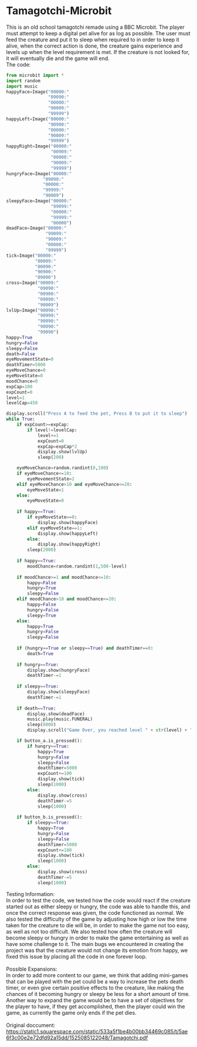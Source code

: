# Tamagotchi-Microbit
This is an old school tamagotchi remade using a BBC Microbit. The player must attempt to keep a digital pet alive for as log as possible. The user must feed the creature and put it to sleep when required to in order to keep it alive, when the correct action is done, the creature gains experience and levels up when the level requirement is met. If the creature is not looked for, it will eventually die and the game will end.<br> 
The code:                     
```python
from microbit import *
import random
import music
happyFace=Image("00000:"
                "09090:"
                "00000:"
                "90009:"
                "99999")
happyLeft=Image("00000:"
                "90900:"
                "00000:"
                "90009:"
                "99999")
happyRight=Image("00000:"
                 "00909:"
                 "00000:"
                 "90009:"
                 "99999")
hungryFace=Image("00000:"
              "09090:"
              "00000:"
              "99999:"
              "90009")
sleepyFace=Image("00000:"
                 "99099:"
                 "00000:"
                 "99999:"
                 "00000")
deadFace=Image("00000:"
               "99099:"
               "90009:"
               "00000:"
               "99999")
tick=Image("00000:"
           "00009:"
           "00090:"
           "90900:"
           "09000")
cross=Image("90009:"
            "09090:"
            "00900:"
            "09090:"
            "90009")
lvlUp=Image("90090:"
            "90999:"
            "90090:"
            "90090:"
            "99090")
happy=True
hungry=False
sleepy=False
death=False
eyeMovementState=0
deathTimer=5000
eyeMoveChance=0
eyeMoveState=0
moodChance=0
expCap=100
expCount=0
level=1
levelCap=450

display.scroll("Press A to feed the pet, Press B to put it to sleep")
while True:
    if expCount>=expCap:
        if level!=levelCap:
            level+=1
            expCount=0
            expCap=expCap*2
            display.show(lvlUp)
            sleep(200)

    eyeMoveChance=random.randint(0,100)
    if eyeMoveChance<=10:
        eyeMovementState=2
    elif eyeMoveChance>10 and eyeMoveChance<=20:
        eyeMoveState=1
    else:
        eyeMoveState=0
    
    if happy==True:
        if eyeMoveState==0:
            display.show(happyFace)
        elif eyeMoveState==1:
            display.show(happyLeft)
        else:
            display.show(happyRight)
        sleep(2000)
    
    if happy==True:
        moodChance=random.randint(1,500-level)
    
    if moodChance>=1 and moodChance<=10:
        happy=False
        hungry=True
        sleepy=False
    elif moodChance>10 and moodChance<=20:
        happy=False
        hungry=False
        sleepy=True
    else:
        happy=True
        hungry=False
        sleepy=False
    
    if (hungry==True or sleepy==True) and deathTimer==0:
        death=True
    
    if hungry==True:
        display.show(hungryFace)
        deathTimer-=1
    
    if sleepy==True:
        display.show(sleepyFace)
        deathTimer-=1
    
    if death==True:
        display.show(deadFace)
        music.play(music.FUNERAL)
        sleep(8000)
        display.scroll("Game Over, you reached level " + str(level) + ", you were unable to care for your pet")

    if button_a.is_pressed():
        if hungry==True:
            happy=True
            hungry=False
            sleepy=False
            deathTimer=5000
            expCount+=100
            display.show(tick)
            sleep(1000)
        else:
            display.show(cross)
            deathTimer-=5
            sleep(1000)
    
    if button_b.is_pressed():
        if sleepy==True:
            happy=True
            hungry=False
            sleepy=False
            deathTimer=5000
            expCount+=100
            display.show(tick)
            sleep(1000)
        else:
            display.show(cross)
            deathTimer-=5
            sleep(1000)

```
Testing Information:<br>
In order to test the code, we tested how the code would react if the creature started out as either sleepy or hungry, the code was able to handle this, and once the correct response was given, the code functioned as normal. We also tested the difficulty of the game by adjusting how high or low the time taken for the creature to die will be, in order to make the game not too easy, as well as not too difficult. We also tested how often the creature will become sleepy or hungry in order to make the game entertaining as well as have some challenge to it. The main bugs we encountered in creating the project was that the creature would not change its emotion from happy, we fixed this issue by placing all the code in one forever loop.<br><br>
Possible Expansions:<br>
In order to add more content to our game, we think that adding mini-games that can be played with the pet could be a way to increase the pets death timer, or even give certain positive effects to the creature, like making the chances of it becoming hungry or sleepy be less for a short amount of time. Another way to expand the game would be to have a set of objectives for the player to have, if they get accomplished, then the player could win the game, as currently the game only ends if the pet dies.<br><br>
Original doccument:<br>
https://static1.squarespace.com/static/533a5f1be4b00bb34469c085/t/5ae6f3c00e2e72dfd92a15dd/1525085122048/Tamagotchi.pdf 
